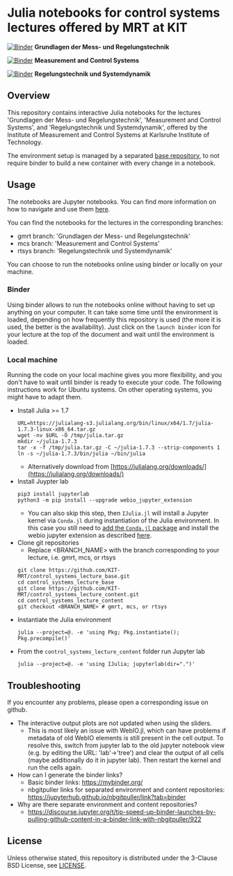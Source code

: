 # Julia notebooks for control systems lectures offered by MRT at KIT
[![Binder](https://mybinder.org/badge_logo.svg)](https://mybinder.org/v2/gh/KIT-MRT/control_systems_lecture_base/HEAD?urlpath=git-pull%3Frepo%3Dhttps%253A%252F%252Fgithub.com%252FKIT-MRT%252Fcontrol_systems_lecture_content%26urlpath%3Dlab%252Ftree%252Fcontrol_systems_lecture_content%252F%26branch%3Dgmrt) **Grundlagen der Mess- und Regelungstechnik**

[![Binder](https://mybinder.org/badge_logo.svg)](https://mybinder.org/v2/gh/KIT-MRT/control_systems_lecture_base/HEAD?urlpath=git-pull%3Frepo%3Dhttps%253A%252F%252Fgithub.com%252FKIT-MRT%252Fcontrol_systems_lecture_content%26urlpath%3Dlab%252Ftree%252Fcontrol_systems_lecture_content%252F%26branch%3Dmcs) **Measurement and Control Systems**

[![Binder](https://mybinder.org/badge_logo.svg)](https://mybinder.org/v2/gh/KIT-MRT/control_systems_lecture_base/HEAD?urlpath=git-pull%3Frepo%3Dhttps%253A%252F%252Fgithub.com%252FKIT-MRT%252Fcontrol_systems_lecture_content%26urlpath%3Dlab%252Ftree%252Fcontrol_systems_lecture_content%252F%26branch%3Drtsys) **Regelungstechnik und Systemdynamik**

## Overview

This repository contains interactive Julia notebooks for the lectures 'Grundlagen der Mess- und Regelungstechnik', 'Measurement and Control Systems', and 'Regelungstechnik und Systemdynamik', offered by the Institute of Measurement and Control Systems at Karlsruhe Institute of Technology.

The environment setup is managed by a separated [base repository](https://github.com/KIT-MRT/control_systems_lecture_base), to not require binder to build a new container with every change in a notebook.

## Usage

The notebooks are Jupyter notebooks.
You can find more information on how to navigate and use them [here](https://jupyterlab.readthedocs.io/en/stable/user/interface.html#).

You can find the notebooks for the lectures in the corresponding branches:

- gmrt branch: 'Grundlagen der Mess- und Regelungstechnik'
- mcs branch: 'Measurement and Control Systems'
- rtsys branch: 'Regelungstechnik und Systemdynamik'

You can choose to run the notebooks online using binder or locally on your machine.

### Binder

Using binder allows to run the notebooks online without having to set up anything on your computer.
It can take some time until the environment is loaded, depending on how frequently this repository is used (the more it is used, the better is the availability). Just click on the `launch binder` icon for your lecture at the top of the document and wait until the environment is loaded.

### Local machine

Running the code on your local machine gives you more flexibility, and you don't have to wait until binder is ready to execute your code. The following instructions work for Ubuntu systems. On other operating systems, you might have to adapt them.

- Install Julia >= 1.7
  ```
  URL=https://julialang-s3.julialang.org/bin/linux/x64/1.7/julia-1.7.3-linux-x86_64.tar.gz
  wget -nv $URL -O /tmp/julia.tar.gz
  mkdir ~/julia-1.7.3
  tar -x -f /tmp/julia.tar.gz -C ~/julia-1.7.3 --strip-components 1
  ln -s ~/julia-1.7.3/bin/julia ~/bin/julia
  ```
  - Alternatively download from [https://julialang.org/downloads/](https://julialang.org/downloads/)
- Install Juypter lab
  ```
  pip3 install jupyterlab
  python3 -m pip install --upgrade webio_jupyter_extension
  ```
  - You can also skip this step, then `IJulia.jl` will install a Jupyter kernel via `Conda.jl` during instantiation of the Julia environment. In this case you still need to [add the `Conda.jl` package](https://pkgdocs.julialang.org/v1/managing-packages/) and install the webio jupyter extension as described [here](https://juliagizmos.github.io/WebIO.jl/latest/providers/ijulia/).
- Clone git repositories
  - Replace <BRANCH_NAME> with the branch corresponding to your lecture, i.e. gmrt, mcs, or rtsys
  ```
  git clone https://github.com/KIT-MRT/control_systems_lecture_base.git
  cd control_systems_lecture_base
  git clone https://github.com/KIT-MRT/control_systems_lecture_content.git
  cd control_systems_lecture_content
  git checkout <BRANCH_NAME> # gmrt, mcs, or rtsys
  ```
- Instantiate the Julia environment
    ```
    julia --project=@. -e 'using Pkg; Pkg.instantiate(); Pkg.precompile()'
    ```
- From the `control_systems_lecture_content` folder run Jupyter lab
  ```
  julia --project=@. -e 'using IJulia; jupyterlab(dir=".")'
  ```

## Troubleshooting

If you encounter any problems, please open a corresponding issue on github.

- The interactive output plots are not updated when using the sliders.
  - This is most likely an issue with WebIO.jl, which can have problems if metadata of old WebIO elements is still present in the cell output. To resolve this, switch from jupyter lab to the old jupyter notebook view (e.g. by editing the URL: 'lab'->'tree') and clear the output of all cells (maybe additionally do it in jupyter lab). Then restart the kernel and run the cells again.
- How can I generate the binder links?
  - Basic binder links: https://mybinder.org/
  - nbgitpuller links for separated environment and content repositories: https://jupyterhub.github.io/nbgitpuller/link?tab=binder
- Why are there separate environment and content repositories?
  - https://discourse.jupyter.org/t/tip-speed-up-binder-launches-by-pulling-github-content-in-a-binder-link-with-nbgitpuller/922

## License

Unless otherwise stated, this repository is distributed under the 3-Clause BSD License, see [LICENSE](LICENSE).
